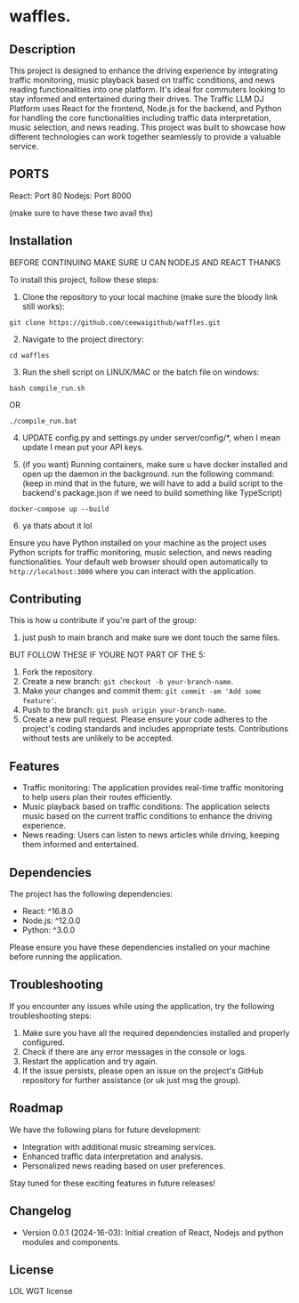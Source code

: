 # waffles.

## Description

This project is designed to enhance the driving experience by integrating traffic monitoring, music playback based on traffic conditions, and news reading functionalities into one platform. It's ideal for commuters looking to stay informed and entertained during their drives. The Traffic LLM DJ Platform uses React for the frontend, Node.js for the backend, and Python for handling the core functionalities including traffic data interpretation, music selection, and news reading. This project was built to showcase how different technologies can work together seamlessly to provide a valuable service.

## PORTS
React: Port 80
Nodejs: Port 8000

(make sure to have these two avail thx)

## Installation

BEFORE CONTINUING MAKE SURE U CAN NODEJS AND REACT THANKS

To install this project, follow these steps:

1. Clone the repository to your local machine (make sure the bloody link still works):
```
git clone https://github.com/ceewaigithub/waffles.git
```
2. Navigate to the project directory:
```
cd waffles
```
3. Run the shell script on LINUX/MAC or the batch file on windows:
```
bash compile_run.sh
```
OR
```
./compile_run.bat
```
4. UPDATE config.py and settings.py under server/config/*, when I mean update I mean put your API keys.

5. (if you want) Running containers, make sure u have docker installed and open up the daemon in the background. run the following command:
(keep in mind that in the future, we will have to add a build script to the backend's package.json if we need to build something like TypeScript)

```
docker-compose up --build
```

6. ya thats about it lol

Ensure you have Python installed on your machine as the project uses Python scripts for traffic monitoring, music selection, and news reading functionalities.
Your default web browser should open automatically to `http://localhost:3000` where you can interact with the application.

## Contributing

This is how u contribute if you're part of the group:
1. just push to main branch and make sure we dont touch the same files.

BUT FOLLOW THESE IF YOURE NOT PART OF THE 5:
1. Fork the repository.
2. Create a new branch: `git checkout -b your-branch-name`.
3. Make your changes and commit them: `git commit -am 'Add some feature'`.
4. Push to the branch: `git push origin your-branch-name`.
5. Create a new pull request.
Please ensure your code adheres to the project's coding standards and includes appropriate tests. Contributions without tests are unlikely to be accepted.

## Features

- Traffic monitoring: The application provides real-time traffic monitoring to help users plan their routes efficiently.
- Music playback based on traffic conditions: The application selects music based on the current traffic conditions to enhance the driving experience.
- News reading: Users can listen to news articles while driving, keeping them informed and entertained.

## Dependencies

The project has the following dependencies:

- React: ^16.8.0
- Node.js: ^12.0.0
- Python: ^3.0.0

Please ensure you have these dependencies installed on your machine before running the application.

## Troubleshooting

If you encounter any issues while using the application, try the following troubleshooting steps:

1. Make sure you have all the required dependencies installed and properly configured.
2. Check if there are any error messages in the console or logs.
3. Restart the application and try again.
4. If the issue persists, please open an issue on the project's GitHub repository for further assistance (or uk just msg the group).

## Roadmap

We have the following plans for future development:

- Integration with additional music streaming services.
- Enhanced traffic data interpretation and analysis.
- Personalized news reading based on user preferences.

Stay tuned for these exciting features in future releases!

## Changelog

- Version 0.0.1 (2024-16-03): Initial creation of React, Nodejs and python modules and components.

## License

LOL WGT license

